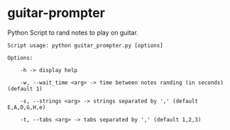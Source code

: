 # guitar-prompter
Python Script to rand notes to play on guitar.
```
Script usage: python guitar_prompter.py [options]

Options: 

    -h -> display help

    -w, --wait_time <arg> -> time between notes randing (in seconds) (default 1)
    
    -s, --strings <arg> -> strings separated by ',' (default E,A,D,G,H,e)
    
    -t, --tabs <arg> -> tabs separated by ',' (default 1,2,3)
```
